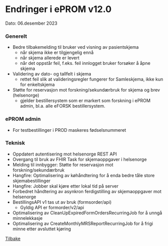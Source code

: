 # Endringer i ePROM v12.0
Dato: 06.desember 2023

### Generelt
- Bedre tilbakemelding til bruker ved visning av pasientskjema
  - når skjema ikke er tilgjengelig ennå
  - når skjema allerede er levert
  - når det oppstår feil, f.eks. feil innlogget bruker forsøker å åpne skjema 
- Validering av dato- og tallfelt i skjema
  - rettet feil slik at valideringsregler fungerer for Samleskjema, ikke kun for enkeltskjema
- Støtte for reservasjon mot forskning/sekundærbruk for skjema og brev (helsenorge)
  - gjelder bestillersystem som er markert som forskning i ePROM admin, bl.a. alle eFORSK bestillersystem.  

### ePROM admin
- For testbestillinger i PROD maskeres fødselsnummeret

### Teknisk
- Oppdatert autentisering mot helsenorge REST API
- Overgang til bruk av FHIR Task for skjemaoppgaver i helsenorge
- Melding til innbygger: Støtte for reservasjon mot forskning/sekundærbruk
- Hangfire: Optimalisering av køhåndtering for å enda bedre tåle store skjemabestillinger
- Hangfire: Jobber skal kjøre etter lokal tid på server
- Forbedret håndtering av asynkron ferdigstilling av skjemaoppgaver mot helsenorge
- BestillingsAPI v1 tas ut av bruk (formsorder/api)
  - Gyldig API er formorder/v2/api
- Optimalisering av CleanUpExpiredFormOrdersRecurringJob for å unngå minnelekkasje
- Optimalisering av CreateMonthlyMRSReportRecurringJob for å frigi minne etter avsluttet kjøring

[Tilbake](./Releaselist)
